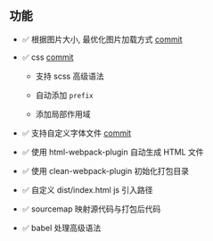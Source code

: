 ## 功能

- ✅ 根据图片大小, 最优化图片加载方式 [commit](https://github.com/wojiaofengzhongzhuifeng/webpack-demo/commit/4ec836b95f7735c1ed723934ff03de5a8484e783)

- ✅ css [commit](https://github.com/wojiaofengzhongzhuifeng/webpack-demo/commit/42a09eb7f04f879d7e80a160a0145207ec3578be)
  
    - 支持 scss 高级语法
    
    - 自动添加 `prefix`
    
    - 添加局部作用域
  
- ✅ 支持自定义字体文件 [commit](https://github.com/wojiaofengzhongzhuifeng/webpack-demo/commit/c579e81861c1cfb90fae7975cc958557df875f67)

- ✅ 使用 html-webpack-plugin 自动生成 HTML 文件

- ✅ 使用 clean-webpack-plugin 初始化打包目录

- ✅ 自定义 dist/index.html js 引入路径

- ✅ sourcemap 映射源代码与打包后代码

- ✅ babel 处理高级语法

